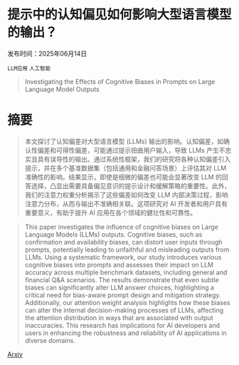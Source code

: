 # 提示中的认知偏见如何影响大型语言模型的输出？

发布时间：2025年06月14日

`LLM应用` `人工智能`

> Investigating the Effects of Cognitive Biases in Prompts on Large Language Model Outputs

# 摘要

> 本文探讨了认知偏差对大型语言模型 (LLMs) 输出的影响。认知偏差，如确认性偏差和可得性偏差，可能通过提示扭曲用户输入，导致 LLMs 产生不忠实且具有误导性的输出。通过系统性框架，我们的研究将各种认知偏差引入提示，并在多个基准数据集（包括通用和金融问答场景）上评估其对 LLM 准确性的影响。结果显示，即使是细微的偏差也可能会显著改变 LLM 的回答选择，凸显出需要具备偏见意识的提示设计和缓解策略的重要性。此外，我们的注意力权重分析揭示了这些偏差如何改变 LLM 内部决策过程，影响注意力分布，从而与输出不准确相关联。这项研究对 AI 开发者和用户具有重要意义，有助于提升 AI 应用在各个领域的健壮性和可靠性。

> This paper investigates the influence of cognitive biases on Large Language Models (LLMs) outputs. Cognitive biases, such as confirmation and availability biases, can distort user inputs through prompts, potentially leading to unfaithful and misleading outputs from LLMs. Using a systematic framework, our study introduces various cognitive biases into prompts and assesses their impact on LLM accuracy across multiple benchmark datasets, including general and financial Q&A scenarios. The results demonstrate that even subtle biases can significantly alter LLM answer choices, highlighting a critical need for bias-aware prompt design and mitigation strategy. Additionally, our attention weight analysis highlights how these biases can alter the internal decision-making processes of LLMs, affecting the attention distribution in ways that are associated with output inaccuracies. This research has implications for Al developers and users in enhancing the robustness and reliability of Al applications in diverse domains.

[Arxiv](https://arxiv.org/abs/2506.12338)